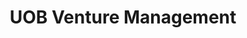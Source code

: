 ---
layout: firm_page
title: "UOB Venture Management"
id: "uobvm.com.sg"
permalink: "/uobventuremanagementuobvm.com.sg/"
website: "https://www.uobvm.com.sg/en/index.page"
offices: "Singapore (Singapore), Shanghai (China), Jakarta (Indonesia), Ho Chi Minh City (Vietnam), Beijing (China)"
investment_stages: "Series A, Series B"
portfolio_companies: ""
portfolio_link: "https://www.uobvm.com.sg/uobvm-en/notable-investments/index.page"
investment_markets: "Consumer Goods, Consumer Services, Media, Retail, Lifestyle, Education, Healthcare, Technology, Digital Economy, Internet, Software, Telecom, Advanced Manufacturing, Industrials, Logistics, Transport, Renewable Energy, Water and waste treatment"
founded_year: "1992"
description: "UOB Venture Management, a wholly-owned subsidiary of United Overseas Bank Limited, provides financing to privately-held companies in Southeast Asia and Greater China through direct equity investment. Their investments are guided by ESG and impact investing principles and leverage UOB's deep understanding of Asian markets."
linkedin: "https://www.linkedin.com/company/uob"
twitter: ""
instagram: "https://www.instagram.com/uobgroup"
team_page: "https://www.uobvm.com.sg/uobvm-en/our-team/index.page"
investor_type: "Venture Capital, Corporate VC"
crunchbase: "https://www.crunchbase.com/organization/uob-venture"
pitchbook: "https://pitchbook.com/profiles/investor/42336-37"

# SEO Optimization
meta_title: "UOB Venture Management - VC Firm - projectstartups.com"
meta_description: "UOB Venture Management, UOB Venture Management, a wholly-owned subsidiary of United Overseas Bank Limited, provides financing to privately-held companies in Southeast Asia an..."
meta_keywords: "UOB Venture Management, Consumer Goods, Consumer Services, Media, Retail, Lifestyle, Education, Healthcare, Technology, Digital Economy, Internet, Software, Telecom, Advanced Manufacturing, Industrials, Logistics, Transport, Renewable Energy, Water and waste treatment, VC firm, venture capital, startup investor, projectstartups.com"
canonical_url: "https://vc.projectstartups.com/uobventuremanagementuobvm.com.sg/"
---